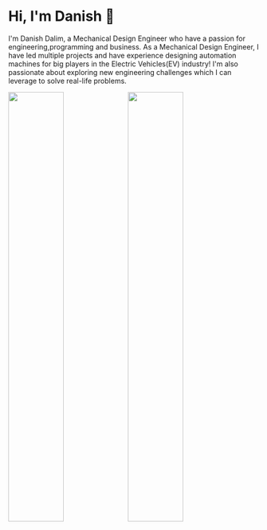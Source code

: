 # Hi, I'm Danish 👋

I'm Danish Dalim, a Mechanical Design Engineer who have a passion for engineering,programming and business. As a Mechanical Design Engineer, I have led multiple projects and have experience designing automation machines for big players in the Electric Vehicles(EV) industry! I'm also passionate about exploring new engineering challenges which I can leverage to solve real-life problems.

<img align="left" width="47%" src="https://github-readme-stats.vercel.app/api?username=danishdalim&show_icons=true&theme=graywhite"/>
<img align="left" width="47%" src="https://github-readme-stats.vercel.app/api/top-langs/?username=danishdalim&layout=compact"/>
